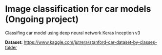 # Image classification for car models (Ongoing project)
Classifing car model using deep neural network Keras Inception v3 

**Dataset:** https://www.kaggle.com/jutrera/stanford-car-dataset-by-classes-folder
